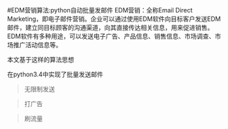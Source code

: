 #EDM营销算法:python自动批量发邮件
EDM营销：全称Email Direct Marketing，即电子邮件营销。企业可以通过使用EDM软件向目标客户发送EDM邮件，建立同目标顾客的沟通渠道，向其直接传达相关信息，用来促进销售。EDM软件有多种用途，可以发送电子广告、产品信息、销售信息、市场调查、市场推广活动信息等。

本文基于这样的算法思想

在python3.4中实现了批量发送邮件

>无限制发送

>打广告

>刷流量
